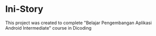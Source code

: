 # Ini-Story
This project was created to complete "Belajar Pengembangan Aplikasi Android Intermediate" course in Dicoding
